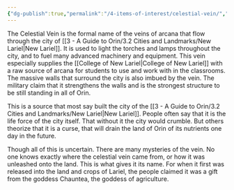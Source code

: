 ```yaml
---
{"dg-publish":true,"permalink":"/4-items-of-interest/celestial-vein/","created":"2025-01-22T16:01:19.635-06:00","updated":"2025-01-23T13:05:56.176-06:00"}
---
```


The Celestial Vein is the formal name of the veins of arcana that flow through the city of [[3 - A Guide to Orin/3.2 Cities and Landmarks/New Lariel\|New Lariel]]. It is used to light the torches and lamps throughout the city, and to fuel many advanced machinery and equipment. This vein especially supplies the [[College of New Lariel\|College of New Lariel]] with a raw source of arcana for students to use and work with in the classrooms. 
The massive walls that surround the city is also imbued by the vein. The military claim that it strengthens the walls and is the strongest structure to be still standing in all of Orin. 

This is a source that most say built the city of the [[3 - A Guide to Orin/3.2 Cities and Landmarks/New Lariel\|New Lariel]]. People often say that it is the life force of the city itself. That without it the city would crumble. But others theorize that it is a curse, that will drain the land of Orin of its nutrients one day in the future. 

Though all of this is uncertain. There are many mysteries of the vein. No one knows exactly where the celestial vein came from, or how it was unleashed onto the land. This is what gives it its name. For when it first was released into the land and crops of Lariel, the people claimed it was a gift from the goddess Chauntea, the goddess of agriculture. 


